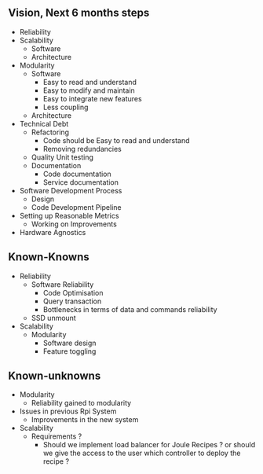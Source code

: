 
## Vision, Next 6 months steps

- Reliability
- Scalability
	- Software
	- Architecture
- Modularity
	- Software
		- Easy to read and understand 
		- Easy to modify and maintain 
		- Easy to integrate new features
		- Less coupling
	- Architecture
- Technical Debt
	- Refactoring
		- Code should be Easy to read and understand
		- Removing redundancies
	- Quality Unit testing
	- Documentation
		- Code documentation
		- Service documentation
- Software Development Process
	- Design
	- Code Development Pipeline
- Setting up Reasonable Metrics
	- Working on Improvements
- Hardware Agnostics

## Known-Knowns

- Reliability
	- Software Reliability
		- Code Optimisation
		- Query transaction 
		- Bottlenecks in terms of data and commands reliability
	- SSD unmount
- Scalability
	- Modularity
		- Software design
		- Feature toggling

## Known-unknowns

- Modularity
	- Reliability gained to modularity
- Issues in previous Rpi System
	- Improvements in the new system
- Scalability
	- Requirements ?
		- Should we implement load balancer for Joule Recipes ? or should we give the access to the user which controller to deploy the recipe ?
<!--stackedit_data:
eyJoaXN0b3J5IjpbMTYxNTM3OTk0NiwxMjE0NTQ4NDk5LDU4OD
Q0MTM0N119
-->